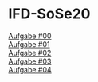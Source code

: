 # IFD-SoSe20


[Aufgabe #00](https://github.com/tillkoester/IFD-SoSe20/blob/master/SWOT-Analyse.pdf)<br>
[Aufgabe #01](https://github.com/tillkoester/IFD-SoSe20/blob/master/Aufgabe%2301.pdf)<br>
[Aufgabe #02](https://github.com/tillkoester/IFD-SoSe20/blob/master/Aufgabe2.md)<br>
[Aufgabe #03](https://rltxef.axshare.com/#id=hwe6jg&p=overview)<br>
[Aufgabe #04](https://github.com/tillkoester/IFD-SoSe20/blob/master/Aufgabe%20%2304.jpg)<br>

